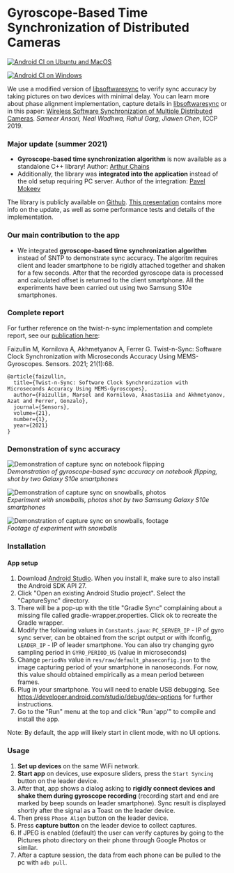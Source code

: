 # Gyroscope-Based Time Synchronization of Distributed Cameras
[![Android CI on Ubuntu and MacOS](https://github.com/pmokeev/twist-n-sync/actions/workflows/main-ubuntuAndMacOS.yml/badge.svg)](https://github.com/pmokeev/twist-n-sync/actions/workflows/main-ubuntuAndMacOS.yml)

[![Android CI on Windows](https://github.com/pmokeev/twist-n-sync/actions/workflows/main-windows.yml/badge.svg)](https://github.com/pmokeev/twist-n-sync/actions/workflows/main-windows.yml)

We use a modified version of [libsoftwaresync](https://github.com/google-research/libsoftwaresync) to verify sync accuracy by taking pictures on two devices with minimal delay. You can learn more about phase alignment implementation, capture details in [libsoftwaresync](https://github.com/google-research/libsoftwaresync) or in this paper:
[Wireless Software Synchronization of Multiple Distributed Cameras](https://arxiv.org/abs/1812.09366).
_Sameer Ansari, Neal Wadhwa, Rahul Garg, Jiawen Chen_, ICCP 2019.

### Major update (summer 2021)

- **Gyroscope-based time synchronization algorithm** is now available as a standalone C++ library! Author: [Arthur Chains](https://github.com/achains)
- Additionally, the library was **integrated into the application** instead of the old setup requiring PC server. Author of the integration: [Pavel Mokeev](https://github.com/pmokeev)

The library is publicly available on [Github](https://github.com/achains/Twist-n-Sync-CPP-Module). [This presentation](https://docs.google.com/presentation/d/1gX3Kj3gN3wH_CyyOZ-pAtRu5GJzXibgBMo_3uWvNeQc/edit#slide=id.ge6af606f85_0_5) contains more info on the update, as well as some performance tests and details of the implementation.

### Our main contribution to the app

- We integrated **gyroscope-based time synchronization algorithm** instead of SNTP to demonstrate sync accuracy. The algoritm requires client and leader smartphone to be rigidly attached together and shaken for a few seconds. After that the recorded gyroscope data is processed and calculated offset is returned to the client smartphone. All the experiments have been carried out using two Samsung S10e smartphones.

### Complete report

For further reference on the twist-n-sync implementation and complete report, see our [publication here](https://www.mdpi.com/1424-8220/21/1/68):

Faizullin M, Kornilova A, Akhmetyanov A, Ferrer G. Twist-n-Sync: Software Clock Synchronization with Microseconds Accuracy Using MEMS-Gyroscopes. Sensors. 2021; 21(1):68. 


```
@article{faizullin,
  title={Twist-n-Sync: Software Clock Synchronization with Microseconds Accuracy Using MEMS-Gyroscopes},
  author={Faizullin, Marsel and Kornilova, Anastasiia and Akhmetyanov, Azat and Ferrer, Gonzalo},
  journal={Sensors},
  volume={21},
  number={1},
  year={2021}
}
```


### Demonstration of sync accuracy

![Demonstration of capture sync on notebook flipping](https://imgur.com/NjwgfzS.jpg) \
_Demonstration of gyroscope-based sync accuracy on notebook flipping, shot by two Galaxy S10e smartphones_

![Demonstration of capture sync on snowballs, photos](https://imgur.com/odnkuFN.jpg) \
_Experiment with snowballs, photos shot by two Samsung Galaxy S10e smartphones_

![Demonstration of capture sync on snowballs, footage](https://imgur.com/kWs0iA8.gif) \
_Footage of experiment with snowballs_

### Installation

#### App setup

1.  Download [Android Studio](https://developer.android.com/studio). When you
    install it, make sure to also install the Android SDK API 27.
2.  Click "Open an existing Android Studio project". Select the "CaptureSync"
    directory.
3.  There will be a pop-up with the title "Gradle Sync" complaining about a
    missing file called gradle-wrapper.properties. Click ok to recreate the
    Gradle wrapper.
4.  Modify the following values in ```Constants.java```: ```PC_SERVER_IP``` - IP of gyro sync server, can be obtained from the script output or with ifconfig, ```LEADER_IP``` - IP of leader smartphone. You can also try changing gyro sampling period in ```GYRO_PERIOD_US``` (value in microseconds)
5.  Change ```periodNs``` value in ```res/raw/default_phaseconfig.json``` to the image capturing period of your smartphone in nanoseconds. For now, this value should obtained empirically as a mean period between frames.
6.  Plug in your smartphone. You will need to enable USB debugging. See
    https://developer.android.com/studio/debug/dev-options for further
    instructions.
7.  Go to the "Run" menu at the top and click "Run 'app'" to compile and install
    the app.

Note: By default, the app will likely start in client mode, with no UI options.


### Usage

1. **Set up devices** on the same WiFi network.
2. **Start app** on devices, use exposure sliders, press the ```Start Syncing``` button on the leader device. 
3. After that, app shows a dialog asking to **rigidly connect devices and shake them during gyroscope recording** (recording start and end are marked by beep sounds on leader smartphone). Sync result is displayed shortly after the signal as a Toast on the leader device.
4. Then press ```Phase Align``` button on the leader device.
5. Press **capture button** on the leader device to collect captures.
6. If JPEG is enabled (default) the user can verify captures by going to the Pictures photo directory on their phone through Google Photos or similar.
7. After a capture session, the data from each phone can be pulled to the pc with ```adb pull```.

